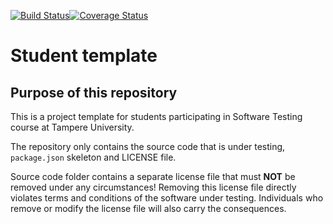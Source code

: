 [![Build Status](https://travis-ci.com/vlunnikivi/fake-it-till-you-make-it.svg?branch=main)](https://travis-ci.com/vlunnikivi/fake-it-till-you-make-it)[![Coverage Status](https://coveralls.io/repos/github/vlunnikivi/fake-it-till-you-make-it/badge.svg)](https://coveralls.io/github/vlunnikivi/fake-it-till-you-make-it)

# Student template

## Purpose of this repository

This is a project template for students participating in Software Testing course
at Tampere University.

The repository only contains the source code that is under testing, `package.json` skeleton
and LICENSE file.

Source code folder contains a separate license file that must **NOT** be removed under any circumstances!
Removing this license file directly violates terms and conditions of the software under testing.
Individuals who remove or modify the license file will also carry the consequences.
